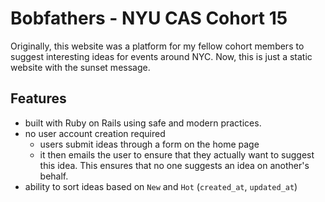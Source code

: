 # Bobfathers - NYU CAS Cohort 15
Originally, this website was a platform for my fellow cohort members to suggest
interesting ideas for events around NYC. Now, this is just a static website
with the sunset message.


## Features
- built with Ruby on Rails using safe and modern practices.
- no user account creation required
  + users submit ideas through a form on the home page
  + it then emails the user to ensure that they actually want to suggest this
    idea. This ensures that no one suggests an idea on another's behalf.
- ability to sort ideas based on `New` and `Hot` (`created_at`, `updated_at`)
